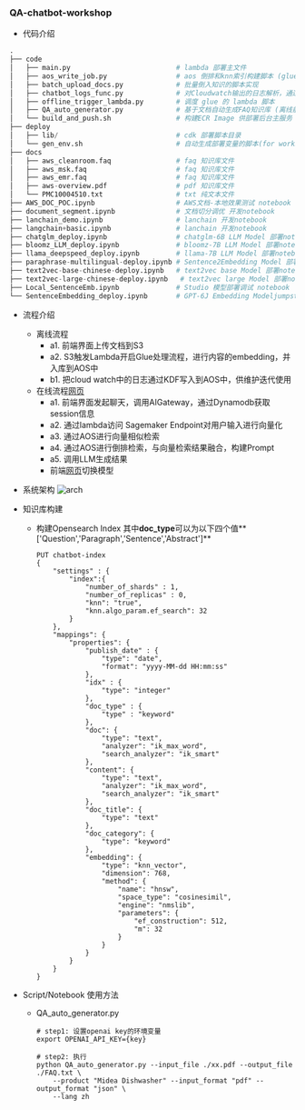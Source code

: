 ### QA-chatbot-workshop

- 代码介绍

```python
.
├── code
│   ├── main.py                          # lambda 部署主文件
│   ├── aos_write_job.py                 # aos 倒排和knn索引构建脚本 (glue 部署)
│   ├── batch_upload_docs.py             # 批量倒入知识的脚本实现
│   ├── chatbot_logs_func.py             # 对Cloudwatch输出的日志解析，通过KDF同步到OpenSearch (lambda 脚本)
│   ├── offline_trigger_lambda.py        # 调度 glue 的 lambda 脚本
│   ├── QA_auto_generator.py             # 基于文档自动生成FAQ知识库 (离线前置处理)
│   └── build_and_push.sh                # 构建ECR Image 供部署后台主服务
├── deploy
│   ├── lib/                             # cdk 部署脚本目录
│   └── gen_env.sh                       # 自动生成部署变量的脚本(for workshop)
├── docs
│   ├── aws_cleanroom.faq                # faq 知识库文件
│   ├── aws_msk.faq                      # faq 知识库文件
│   ├── aws_emr.faq                      # faq 知识库文件
│   ├── aws-overview.pdf                 # pdf 知识库文件
│   └── PMC10004510.txt                  # txt 纯文本文件
├── AWS_DOC_POC.ipynb                    # AWS文档-本地效果测试 notebook
├── document_segment.ipynb               # 文档切分调优 开发notebook
├── lanchain_demo.ipynb                  # lanchain 开发notebook
├── langchain+basic.ipynb                # lanchain 开发notebook
├── chatglm_deploy.ipynb                 # chatglm-6B LLM Model 部署notebook
├── bloomz_LLM_deploy.ipynb              # bloomz-7B LLM Model 部署notebook
├── llama_deepspeed_deploy.ipynb         # llama-7B LLM Model 部署notebook
├── paraphrase-multilingual-deploy.ipynb # Sentence2Embedding Model 部署notebook
├── text2vec-base-chinese-deploy.ipynb   # text2vec base Model 部署notebook
├── text2vec-large-chinese-deploy.ipynb   # text2vec large Model 部署notebook
├── Local_SentenceEmb.ipynb              # Studio 模型部署调试 notebook
└── SentenceEmbedding_deploy.ipynb       # GPT-6J Embedding Modeljumpstart部署 notebook
```

- 流程介绍

  - 离线流程
    - a1. 前端界面上传文档到S3
    - a2. S3触发Lambda开启Glue处理流程，进行内容的embedding，并入库到AOS中
    - b1. 把cloud watch中的日志通过KDF写入到AOS中，供维护迭代使用
  - 在线流程[网页](http://chatbot-alb-1653663846.us-east-1.elb.amazonaws.com:9988/)
    - a1. 前端界面发起聊天，调用AIGateway，通过Dynamodb获取session信息
    - a2. 通过lambda访问 Sagemaker Endpoint对用户输入进行向量化
    - a3. 通过AOS进行向量相似检索
    - a4. 通过AOS进行倒排检索，与向量检索结果融合，构建Prompt
    - a5. 调用LLM生成结果 
    - 前端[网页](http://chatbot-alb-1653663846.us-east-1.elb.amazonaws.com:9988/)切换模型

- 系统架构
  ![arch](./arch.png)

- 知识库构建
  + 构建Opensearch Index
    其中**doc_type**可以为以下四个值**['Question','Paragraph','Sentence','Abstract']**
    
    ```shell
    PUT chatbot-index
    {
        "settings" : {
            "index":{
                "number_of_shards" : 1,
                "number_of_replicas" : 0,
                "knn": "true",
                "knn.algo_param.ef_search": 32
            }
        },
        "mappings": {
            "properties": {
                "publish_date" : {
                    "type": "date",
                    "format": "yyyy-MM-dd HH:mm:ss"
                },
                "idx" : {
                    "type": "integer"
                },
                "doc_type" : {
                    "type" : "keyword"
                },
                "doc": {
                    "type": "text",
                    "analyzer": "ik_max_word",
                    "search_analyzer": "ik_smart"
                },
                "content": {
                    "type": "text",
                    "analyzer": "ik_max_word",
                    "search_analyzer": "ik_smart"
                },
                "doc_title": {
                    "type": "text"
                },
                "doc_category": {
                    "type": "keyword"
                },
                "embedding": {
                    "type": "knn_vector",
                    "dimension": 768,
                    "method": {
                        "name": "hnsw",
                        "space_type": "cosinesimil",
                        "engine": "nmslib",
                        "parameters": {
                            "ef_construction": 512,
                            "m": 32
                        }
                    }            
                }
            }
        }
    }
    ```
  
- Script/Notebook 使用方法
  - QA_auto_generator.py 

    ```shell
    # step1: 设置openai key的环境变量
    export OPENAI_API_KEY={key}
    
    # step2: 执行
    python QA_auto_generator.py --input_file ./xx.pdf --output_file ./FAQ.txt \
        --product "Midea Dishwasher" --input_format "pdf" --output_format "json" \
        --lang zh
    ```
